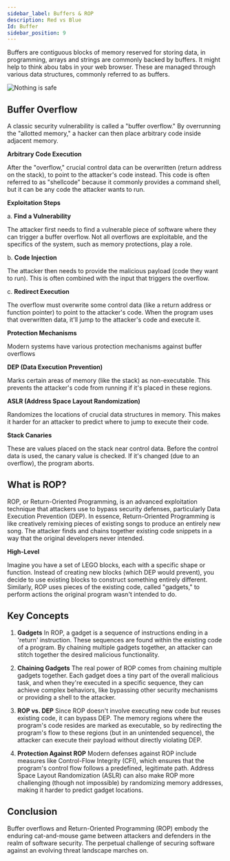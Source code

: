 ```yaml
---
sidebar_label: Buffers & ROP
description: Red vs Blue
Id: Buffer
sidebar_position: 9
---
```


Buffers are contiguous blocks of memory reserved for storing data, in programming, arrays and strings are commonly backed by buffers. It might help to think abou tabs in your web browser. These are managed through various data structures, commonly referred to as buffers.

![Nothing is safe](/img/buffer.png)

## Buffer Overflow 

A classic security vulnerability is called a "buffer overflow." By overrunning the "allotted memory," a hacker can then place arbitrary code inside adjacent memory.

**Arbitrary Code Execution**

After the "overflow," crucial control data can be overwritten (return address on the stack), to point to the attacker's code instead. This code is often referred to as "shellcode" because it commonly provides a command shell, but it can be any code the attacker wants to run.

**Exploitation Steps**
    
a. **Find a Vulnerability** 

The attacker first needs to find a vulnerable piece of software where they can trigger a buffer overflow. Not all overflows are exploitable, and the specifics of the system, such as memory protections, play a role.
    
b. **Code Injection** 

The attacker then needs to provide the malicious payload (code they want to run). This is often combined with the input that triggers the overflow.
    
c. **Redirect Execution** 

The overflow must overwrite some control data (like a return address or function pointer) to point to the attacker's code. When the program uses that overwritten data, it'll jump to the attacker's code and execute it.
    
**Protection Mechanisms** 

Modern systems have various protection mechanisms against buffer overflows

**DEP (Data Execution Prevention)** 

Marks certain areas of memory (like the stack) as non-executable. This prevents the attacker's code from running if it's placed in these regions.

**ASLR (Address Space Layout Randomization)** 

Randomizes the locations of crucial data structures in memory. This makes it harder for an attacker to predict where to jump to execute their code.

**Stack Canaries**

These are values placed on the stack near control data. Before the control data is used, the canary value is checked. If it's changed (due to an overflow), the program aborts.

## What is ROP?

ROP, or Return-Oriented Programming, is an advanced exploitation technique that attackers use to bypass security defenses, particularly Data Execution Prevention (DEP). In essence, Return-Oriented Programming is like creatively remixing pieces of existing songs to produce an entirely new song. The attacker finds and chains together existing code snippets in a way that the original developers never intended.

**High-Level**

Imagine you have a set of LEGO blocks, each with a specific shape or function. Instead of creating new blocks (which DEP would prevent), you decide to use existing blocks to construct something entirely different. Similarly, ROP uses pieces of the existing code, called "gadgets," to perform actions the original program wasn't intended to do.

## Key Concepts

1. **Gadgets** In ROP, a gadget is a sequence of instructions ending in a 'return' instruction. These sequences are found within the existing code of a program. By chaining multiple gadgets together, an attacker can stitch together the desired malicious functionality.

2. **Chaining Gadgets** The real power of ROP comes from chaining multiple gadgets together. Each gadget does a tiny part of the overall malicious task, and when they're executed in a specific sequence, they can achieve complex behaviors, like bypassing other security mechanisms or providing a shell to the attacker.

3. **ROP vs. DEP** Since ROP doesn't involve executing new code but reuses existing code, it can bypass DEP. The memory regions where the program's code resides are marked as executable, so by redirecting the program's flow to these regions (but in an unintended sequence), the attacker can execute their payload without directly violating DEP.

4. **Protection Against ROP** Modern defenses against ROP include measures like Control-Flow Integrity (CFI), which ensures that the program's control flow follows a predefined, legitimate path. Address Space Layout Randomization (ASLR) can also make ROP more challenging (though not impossible) by randomizing memory addresses, making it harder to predict gadget locations.

## Conclusion

Buffer overflows and Return-Oriented Programming (ROP) embody the enduring cat-and-mouse game between attackers and defenders in the realm of software security. The perpetual challenge of securing software against an evolving threat landscape marches on. 